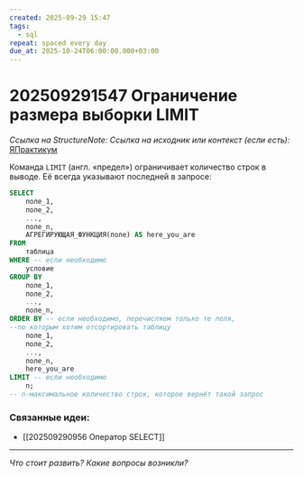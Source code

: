 ```yaml
---
created: 2025-09-29 15:47
tags:
  - sql
repeat: spaced every day
due_at: 2025-10-24T06:00:00.000+03:00
---
```

# 202509291547 Ограничение размера выборки LIMIT

*Ссылка на StructureNote:*
*Ссылка на исходник или контекст (если есть):* [ЯПрактикум](https://practicum.yandex.ru/trainer/backend-nodejs/lesson/9cc88fea-3e81-4796-814e-42c3f6e38fdc/task/3b24f3fc-4c1e-4011-9a99-21c67fe79107/)

Команда `LIMIT` (англ. «предел») ограничивает количество строк в выводе. Её всегда указывают последней в запросе:

```SQL
SELECT 
    поле_1, 
    поле_2, 
    ..., 
    поле_n, 
    АГРЕГИРУЮЩАЯ_ФУНКЦИЯ(поле) AS here_you_are
FROM
    таблица
WHERE -- если необходимо
    условие
GROUP BY  
    поле_1, 
    поле_2, 
    ..., 
    поле_n,
ORDER BY -- если необходимо, перечисляем только те поля, 
--по которым хотим отсортировать таблицу
    поле_1, 
    поле_2, 
    ..., 
    поле_n, 
    here_you_are
LIMIT -- если необходимо
    n;
-- n-максимальное количество строк, которое вернёт такой запрос
```

### Связанные идеи:

* [[202509290956 Оператор SELECT]]

---

*Что стоит развить? Какие вопросы возникли?*
